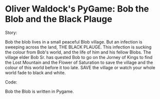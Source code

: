 # Oliver Waldock's PyGame: Bob the Blob and the Black Plauge
 Story:
 
Bob the blob lives in a small peaceful Blob village. But an infection is sweeping across the land, THE BLACK PLAUGE. This infection is sucking the colour from Bob's world, and the life of him and his fellow Blobs. The village elder Bob Sr. has quested Bob to go on the Jorney of Kings to find the Lost Mountain and the Flower of Saturation to save the village and the colour of this world before it too late. 
SAVE the village or watch your whole world fade to black and white.


Code:

Bob the Blob is written in Pygame. 
